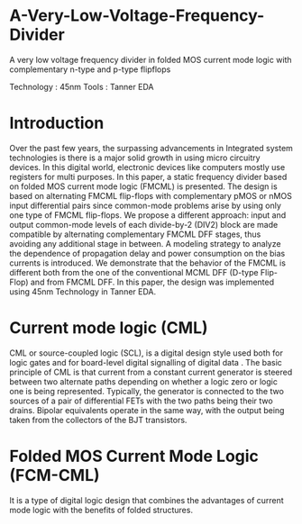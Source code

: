 # A-Very-Low-Voltage-Frequency-Divider
A very low voltage frequency divider in folded MOS current mode logic with complementary n-type and p-type flipflops

Technology : 45nm
Tools : Tanner EDA
# Introduction
Over the past few years, the surpassing advancements in Integrated system technologies is there is a major solid growth in using micro circuitry devices. In this digital world, electronic devices like computers mostly use registers for multi purposes. In this paper, a static frequency divider based on folded MOS current mode logic (FMCML) is presented. The design is based on alternating FMCML flip-flops with complementary pMOS or nMOS input differential pairs since common-mode problems arise by using only one type of FMCML flip-flops. We propose a different approach: input and output common-mode levels of each divide-by-2 (DIV2) block are made compatible by alternating complementary FMCML DFF stages, thus avoiding any additional stage in between. A modeling strategy to analyze the dependence of propagation delay and power consumption on the bias currents is introduced. We demonstrate that the behavior of the FMCML is different both from the one of the conventional MCML DFF (D-type Flip-Flop) and from FMCML DFF. In this paper, the design was implemented using 45nm Technology in Tanner EDA.


# Current mode logic (CML)
CML or source-coupled logic (SCL), is a digital design style used both for logic gates and for board-level digital signalling of digital data . The basic principle of CML is that current from a constant current generator is steered between two alternate paths depending on whether a logic zero or logic one is being represented. Typically, the generator is connected to the two sources of a pair of differential FETs with the two paths being their two drains. Bipolar equivalents operate in the same way, with the output being taken from the collectors of the BJT transistors.

# Folded MOS Current Mode Logic (FCM-CML)
It is a type of digital logic design that combines the advantages of current mode logic with the benefits of folded structures.

